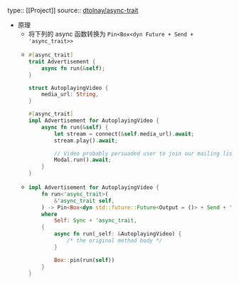 type:: [[Project]]
source:: [dtolnay/async-trait](https://github.com/dtolnay/async-trait)

- 原理
	- 将下列的 async 函数转换为 `Pin<Box<dyn Future + Send + 'async_trait>>`
	- ```rust
	  #[async_trait]
	  trait Advertisement {
	      async fn run(&self);
	  }
	  
	  struct AutoplayingVideo {
	      media_url: String,
	  }
	  
	  #[async_trait]
	  impl Advertisement for AutoplayingVideo {
	      async fn run(&self) {
	          let stream = connect(&self.media_url).await;
	          stream.play().await;
	  
	          // Video probably persuaded user to join our mailing list!
	          Modal.run().await;
	      }
	  }
	  ```
	- ```rust
	  impl Advertisement for AutoplayingVideo {
	      fn run<'async_trait>(
	          &'async_trait self,
	      ) -> Pin<Box<dyn std::future::Future<Output = ()> + Send + 'async_trait>>
	      where
	          Self: Sync + 'async_trait,
	      {
	          async fn run(_self: &AutoplayingVideo) {
	              /* the original method body */
	          }
	  
	          Box::pin(run(self))
	      }
	  }
	  ```